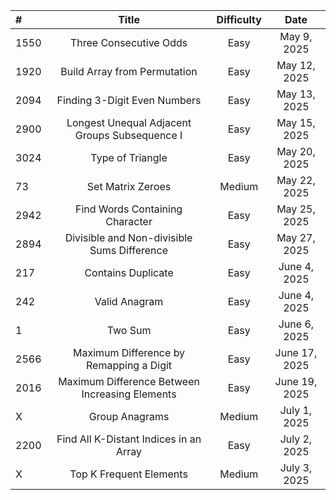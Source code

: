 | # | Title | Difficulty | Date |
|:-------|:--------:|:-------:|:-------:|
| 1550 | Three Consecutive Odds | Easy | May 9, 2025 |
| 1920 | Build Array from Permutation | Easy | May 12, 2025 |
| 2094 | Finding 3-Digit Even Numbers | Easy | May 13, 2025 |
| 2900 | Longest Unequal Adjacent Groups Subsequence I | Easy | May 15, 2025 |
| 3024 | Type of Triangle | Easy | May 20, 2025 |
| 73 | Set Matrix Zeroes | Medium | May 22, 2025 |
| 2942 | Find Words Containing Character | Easy | May 25, 2025 |
| 2894 | Divisible and Non-divisible Sums Difference | Easy | May 27, 2025 |
| 217 | Contains Duplicate | Easy | June 4, 2025 |
| 242 | Valid Anagram | Easy | June 4, 2025 |
| 1 | Two Sum | Easy | June 6, 2025 |
| 2566 | Maximum Difference by Remapping a Digit | Easy | June 17, 2025 |
| 2016 | Maximum Difference Between Increasing Elements | Easy | June 19, 2025 |
| X | Group Anagrams | Medium | July 1, 2025 |
| 2200 | Find All K-Distant Indices in an Array | Easy | July 2, 2025 |
| X | Top K Frequent Elements | Medium | July 3, 2025 |